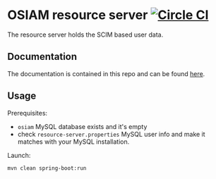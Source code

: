 # OSIAM resource server [![Circle CI](https://circleci.com/gh/osiam/resource-server.svg?style=svg)](https://circleci.com/gh/osiam/resource-server)

The resource server holds the SCIM based user data.

## Documentation

The documentation is contained in this repo and can be
found [here](docs/README.md).

## Usage

Prerequisites:

- `osiam` MySQL database exists and it's empty
- check `resource-server.properties` MySQL user info and make it matches with your MySQL installation.

Launch:

```
mvn clean spring-boot:run
```
